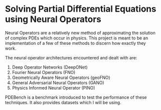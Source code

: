 # **Solving Partial Differential Equations using Neural Operators**
Neural Operators are a relatively new method of approximating the solution of complex PDEs which occur in physics. This project is meant to be an implementation of a few of these methods to discern how exactly they work.

The neural operator architectures encountered and dealt with are: 
1. Deep Operator Networks (DeepONet)
2. Fourier Neural Operators (FNO)
3. Geometrically Aware Neural Operators (geoFNO)
4. General Adversarial Neural Operators (GANO)
5. Physics Informed Neural Operator (PINO)


PDEBench is a benchmark introduced to test the performance of these techniques. It also provides datasets which I will be using. 







